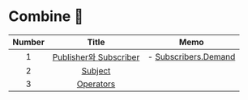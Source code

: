 # Combine 🎅

| Number |                            Title                             |                            Memo                             |
| :----: | :----------------------------------------------------------: | :---------------------------------------------------------: |
|   1    | [Publisher와 Subscriber](https://github.com/eunjin3786/CombinePractice/blob/master/MD/1.%20Publisher와%20Subscriber.md) | - [Subscribers.Demand](https://github.com/eunjin3786/CombinePractice/blob/master/MD/1-1.%20Subscribers.Demand.md) |
|   2    | [Subject](https://github.com/eunjin3786/CombinePractice/blob/master/MD/2.%20Subject.md) |                                                             |
|   3    | [Operators](https://github.com/eunjin3786/CombinePractice/blob/master/MD/3.%20Operators.md) |                                                             |

